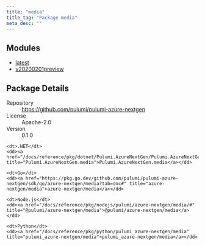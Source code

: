 ```yaml
---
title: "media"
title_tag: "Package media"
meta_desc: ""
---
```


<!-- WARNING: this file was generated by Pulumi Docs Generator. -->
<!-- Do not edit by hand unless you're certain you know what you are doing! -->



<h2 id="modules">Modules</h2>
<ul class="api">
    <li><a href="latest/" title="latest"><span class="symbol module"></span>latest</a></li>
    <li><a href="v20200201preview/" title="v20200201preview"><span class="symbol module"></span>v20200201preview</a></li>
</ul>

<h2 id="package-details">Package Details</h2>
<dl class="package-details">
	<dt>Repository</dt>
	<dd><a href="https://github.com/pulumi/pulumi-azure-nextgen">https://github.com/pulumi/pulumi-azure-nextgen</a></dd>
	<dt>License</dt>
	<dd>Apache-2.0</dd>
	<dt>Version</dt>
	<dd>0.1.0</dd>
</dl>



<dl class="tabular">

    <dt>.NET</dt>
    <dd><a href="/docs/reference/pkg/dotnet/Pulumi.AzureNextGen/Pulumi.AzureNextGen.media.html" title="Pulumi.AzureNextGen.media">Pulumi.AzureNextGen.media</a></dd>

    <dt>Go</dt>
    <dd><a href="https://pkg.go.dev/github.com/pulumi/pulumi-azure-nextgen/sdk/go/azure-nextgen/media?tab=doc#" title="azure-nextgen/media">azure-nextgen/media</a></dd>

    <dt>Node.js</dt>
    <dd><a href="/docs/reference/pkg/nodejs/pulumi/azure-nextgen/media/#" title="@pulumi/azure-nextgen/media">@pulumi/azure-nextgen/media</a></dd>

    <dt>Python</dt>
    <dd><a href="/docs/reference/pkg/python/pulumi_azure-nextgen/media" title="pulumi_azure-nextgen/media">pulumi_azure-nextgen/media</a></dd>

</dl>

